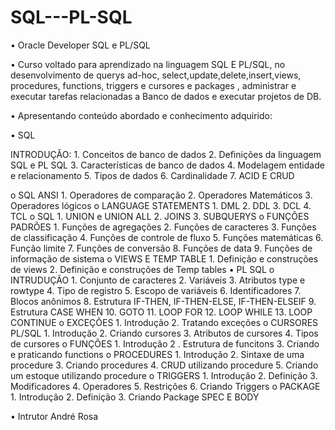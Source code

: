 # SQL---PL-SQL

•	Oracle Developer SQL e PL/SQL

•	Curso voltado para aprendizado na linguagem SQL E PL/SQL, no desenvolvimento de querys ad-hoc, select,update,delete,insert,views, procedures,  functions, triggers e cursores e packages , administrar e executar tarefas  relacionadas a Banco de dados e executar projetos de DB.

•	Apresentando conteúdo abordado e conhecimento adquirido:

•	SQL

   INTRODUÇÃO:
      1.	Conceitos de banco de dados
      2.	Definições da linguagem SQL e PL SQL
      3.	Características de banco de dados
      4.	Modelagem entidade e relacionamento
      5.	Tipos de dados 
      6.	Cardinalidade
      7.	ACID E CRUD
      
  o	SQL ANSI
    1.	Operadores de comparação
    2.	Operadores Matemáticos
    3.	Operadores lógicos
  o	LANGUAGE STATEMENTS
    1.	DML
    2.	DDL
    3.	DCL
    4.	TCL
  o	SQL
    1.	UNION e UNION ALL
    2.	JOINS
    3.	SUBQUERYS
  o	FUNÇÕES PADRÕES
    1.	Funções de agregações
    2.	Funções de caracteres
    3.	Funções de classificação
    4.	Funções de controle de fluxo
    5.	Funções matemáticas
    6.	Função limite
    7.	Funções de conversão
    8.	Funções de data
    9.	Funções de informação de sistema
  o	VIEWS E TEMP TABLE
    1.	Definição e construções de views
    2.	Definição e construções de Temp tables
•	PL SQL
  o	INTRUDUÇÃO
    1.	Conjunto de caracteres
    2.	Variáveis
    3.	Atributos type e rowtype
    4.	Tipo de registro
    5.	Escopo de variáveis
    6.	Identificadores
    7.	Blocos anônimos
    8.	Estrutura IF-THEN, IF-THEN-ELSE, IF-THEN-ELSEIF
    9.	Estrutura CASE WHEN
    10.	GOTO
    11.	LOOP FOR
    12.	LOOP WHILE
    13.	LOOP CONTINUE
  o	EXCEÇÕES
    1.	Introdução
    2.	Tratando exceções
  o	CURSORES PL/SQL
    1.	Introdução
    2.	Criando cursores
    3.	Atributos de cursores
    4.	Tipos de cursores
  o	FUNÇÕES
    1.	Introdução
    2 .	Estrutura de funcitons
    3.	Criando e praticando functions
  o	PROCEDURES
    1.	Introdução
    2.	Sintaxe de uma procedure
    3.	Criando procedures
    4.	CRUD utilizando procedure
    5.	Criando um estoque utilizando procedure
  o	TRIGGERS
    1.	Introdução
    2.	Definição
    3.	Modificadores
    4.	Operadores
    5.	Restrições
    6.	Criando Triggers
  o	PACKAGE
    1.	Introdução
    2.	Definição
    3.	Criando Package SPEC E BODY


•	Intrutor André Rosa









